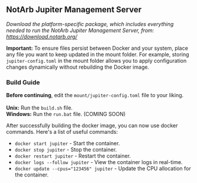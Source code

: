 ## NotArb Jupiter Management Server

_Download the platform-specific package, which includes everything needed to run the NotArb Jupiter Management Server, from: https://download.notarb.org/_

**Important:** To ensure files persist between Docker and your system, place any file you want to keep updated in the mount folder. For example, storing `jupiter-config.toml` in the mount folder allows you to apply configuration changes dynamically without rebuilding the Docker image.

### Build Guide

**Before continuing**, edit the `mount/jupiter-config.toml` file to your liking.<br><br>
    **Unix:** Run the `build.sh` file.<br>
    **Windows:** Run the `run.bat` file. (COMING SOON)<br>

After successfully building the docker image, you can now use docker commands. Here's a list of useful commands:

- `docker start jupiter` - Start the container.
- `docker stop jupiter` - Stop the container.
- `docker restart jupiter` - Restart the container.
- `docker logs --follow jupiter` - View the container logs in real-time.
- `docker update --cpus="123456" jupiter` - Update the CPU allocation for the container.
